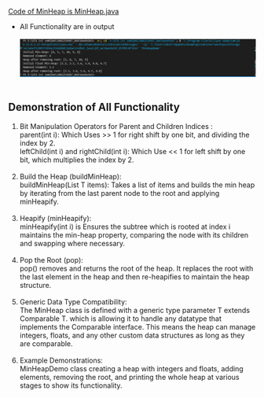 [Code of MinHeap is MinHeap.java](MinHeap.java "")


* All Functionality are in output <br><br>
![Example Image](Handson5.png "This is example image of Handson5")<br><br>
## Demonstration of All Functionality<br>
1. Bit Manipulation Operators for Parent and Children Indices :<br>
parent(int i): Which Uses >> 1 for right shift by one bit, and dividing the index by 2.<br>
leftChild(int i) and rightChild(int i): Which Use << 1 for left shift by one bit, which multiplies the index by 2.<br><br>
2. Build the Heap (buildMinHeap):<br>
buildMinHeap(List T items): Takes a list of items and builds the min heap by iterating from the last parent node to the root and applying minHeapify.<br><br>
3. Heapify (minHeapify):<br>
minHeapify(int i) is Ensures the subtree which is rooted at index i maintains the min-heap property, comparing the node with its children and swapping where necessary.<br><br>
4. Pop the Root (pop):<br>
pop() removes and returns the root of the heap. It replaces the root with the last element in the heap and then re-heapifies to maintain the heap structure.<br><br>
5. Generic Data Type Compatibility:<br>
The MinHeap class is defined with a generic type parameter T extends Comparable T. which is allowing it to handle any datatype that implements the Comparable interface. This means the heap can manage integers, floats, and any other custom data structures as long as they are comparable.<br><br>
6. Example Demonstrations:<br>
MinHeapDemo class creating a heap with integers and floats, adding elements, removing the root, and printing the whole heap at various stages to show its functionality.